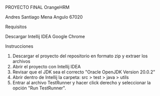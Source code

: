 PROYECTO FINAL OrangeHRM

Andres Santiago Mena Angulo	67020


Requisitos 

Descargar Intellij IDEA
Google Chrome

Instrucciones

1. Descargar el proyecto del repositorio en formato zip y extraer los archivos
2. Abrir el proyecto con Intellij IDEA
3. Revisar que el JDK sea el correcto "Oracle OpenJDK Version 20.0.2"
4. Abrir dentro de Intellij la carpeta: src > test > java > utils
5. Entrar al archivo TestRunner y hacer click derecho y seleccionar la opción "Run TestRunner".
